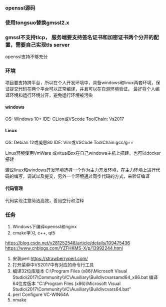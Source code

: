 ### openssl源码

### 使用tongsuo替换gmssl2.x 

### gmssl不支持tlcp， 服务端要支持签名证书和加密证书两个分开的配置，需要自己实现tls server
openssl支持不够充分


### 环境
项目要支持跨平台，所以在个人开发环境中，具备windows和linux两套环境，保证提交代码在两个平台可以正常编译，并且可以在自测环境验证。
最好将个人编译环境和运行环境分开，避免运行环境被污染

#### windows
OS: Windows 10+
IDE: CLion或VScode
ToolChain: Vs2017



#### Linux
OS: Debian 12或凝思80
IDE: Vim或VSCode
ToolChain:gcc/g++

Linux环境使用VmWare 或vitualBox在自己windows主机上搭建，也可以docker搭建

建议linux和windows开发环境选择一个作为主力开发环境，在主力环境上进行代码的编写，调试以及提交，另外一个环境通过同步代码的方式，来验证编译

#### 代码管理

代码实现注意简洁高效，善用空行和注释

### 任务

1. Windows下编译openssl和nginx
2. cmake学习, c++, qt5



https://blog.csdn.net/y281252548/article/details/109475436
https://www.cnblogs.com/YZFHKMS-X/p/13992244.html

1. 安装perl  https://strawberryperl.com/
2. 打开菜单中VS2017中有对应的命令行工具
3. 编译32位库版本
C:\Program Files (x86)\Microsoft Visual Studio\2017\Community\VC\Auxiliary\Build\vcvarsamd64_x86.bat
编译64位库版本
"C:\Program Files (x86)\Microsoft Visual Studio\2017\Community\VC\Auxiliary\Build\vcvars64.bat"
2. perl Configure VC-WIN64A
3. nmake
